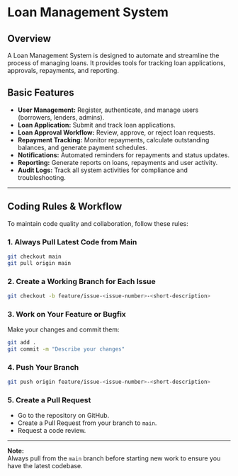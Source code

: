 # Loan Management System

## Overview

A Loan Management System is designed to automate and streamline the process of managing loans. It provides tools for tracking loan applications, approvals, repayments, and reporting.

## Basic Features

- **User Management:** Register, authenticate, and manage users (borrowers, lenders, admins).
- **Loan Application:** Submit and track loan applications.
- **Loan Approval Workflow:** Review, approve, or reject loan requests.
- **Repayment Tracking:** Monitor repayments, calculate outstanding balances, and generate payment schedules.
- **Notifications:** Automated reminders for repayments and status updates.
- **Reporting:** Generate reports on loans, repayments and user activity.
- **Audit Logs:** Track all system activities for compliance and troubleshooting.

---

## Coding Rules & Workflow

To maintain code quality and collaboration, follow these rules:

### 1. Always Pull Latest Code from Main

```bash
git checkout main
git pull origin main
```

### 2. Create a Working Branch for Each Issue

```bash
git checkout -b feature/issue-<issue-number>-<short-description>
```

### 3. Work on Your Feature or Bugfix

Make your changes and commit them:

```bash
git add .
git commit -m "Describe your changes"
```

### 4. Push Your Branch

```bash
git push origin feature/issue-<issue-number>-<short-description>
```

### 5. Create a Pull Request

- Go to the repository on GitHub.
- Create a Pull Request from your branch to `main`.
- Request a code review.

---

**Note:**  
Always pull from the `main` branch before starting new work to ensure you have the latest codebase.

